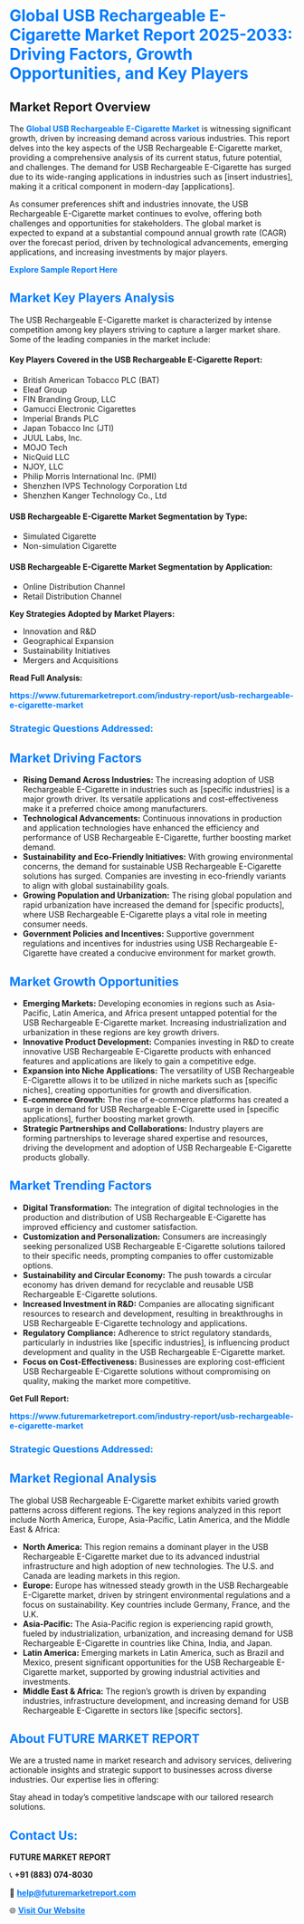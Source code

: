 <h1 style="color: #007BFF;">Global USB Rechargeable E-Cigarette Market Report 2025-2033: Driving Factors, Growth Opportunities, and Key Players</h1>

<section id="overview">
<h2>Market Report Overview</h2>
<p>The <a href="https://www.futuremarketreport.com/industry-report/usb-rechargeable-e-cigarette-market" style="color: #007BFF; text-decoration: none;"><strong>Global USB Rechargeable E-Cigarette Market</strong></a> is witnessing significant growth, driven by increasing demand across various industries. This report delves into the key aspects of the USB Rechargeable E-Cigarette market, providing a comprehensive analysis of its current status, future potential, and challenges. The demand for USB Rechargeable E-Cigarette has surged due to its wide-ranging applications in industries such as [insert industries], making it a critical component in modern-day [applications].</p>
<p>As consumer preferences shift and industries innovate, the USB Rechargeable E-Cigarette market continues to evolve, offering both challenges and opportunities for stakeholders. The global market is expected to expand at a substantial compound annual growth rate (CAGR) over the forecast period, driven by technological advancements, emerging applications, and increasing investments by major players.</p>
</section>

<section id="overview">
<p><a href="https://www.futuremarketreport.com/request-sample/reportId=41605" style="color: #007BFF; text-decoration: none;"><strong>Explore Sample Report Here</strong></a></p>
</section>

<section id="key-players">
<h2 style="color: #007BFF;">Market Key Players Analysis</h2>
<p>The USB Rechargeable E-Cigarette market is characterized by intense competition among key players striving to capture a larger market share. Some of the leading companies in the market include:</p>
<h4>Key Players Covered in the USB Rechargeable E-Cigarette Report:</h4>
<ul><li>British American Tobacco PLC (BAT)</li><li>Eleaf Group</li><li>FIN Branding Group, LLC</li><li>Gamucci Electronic Cigarettes</li><li>Imperial Brands PLC</li><li>Japan Tobacco Inc (JTI)</li><li>JUUL Labs, Inc.</li><li>MOJO Tech</li><li>NicQuid LLC</li><li>NJOY, LLC</li><li>Philip Morris International Inc. (PMI)</li><li>Shenzhen IVPS Technology Corporation Ltd</li><li>Shenzhen Kanger Technology Co., Ltd</li></ul>
<h4>USB Rechargeable E-Cigarette Market Segmentation by Type:</h4>
<ul><li>Simulated Cigarette</li><li>Non-simulation Cigarette</li></ul>

<h4>USB Rechargeable E-Cigarette Market Segmentation by Application:</h4>
<ul><li>Online Distribution Channel</li><li>Retail Distribution Channel</li></ul>
<p><strong>Key Strategies Adopted by Market Players:</strong></p>
<ul>
<li>Innovation and R&D</li>
<li>Geographical Expansion</li>
<li>Sustainability Initiatives</li>
<li>Mergers and Acquisitions</li>
</ul>
</section>

<section>
<p><strong>Read Full Analysis: </strong></p><a href="https://www.futuremarketreport.com/industry-report/usb-rechargeable-e-cigarette-market" style="color: #007BFF; text-decoration: none;"><strong>https://www.futuremarketreport.com/industry-report/usb-rechargeable-e-cigarette-market</strong></a>
<h3 style="color: #007BFF;">Strategic Questions Addressed:</h3>
</section>

<section id="driving-factors">
<h2 style="color: #007BFF;">Market Driving Factors</h2>
<ul>
<li><strong>Rising Demand Across Industries:</strong> The increasing adoption of USB Rechargeable E-Cigarette in industries such as [specific industries] is a major growth driver. Its versatile applications and cost-effectiveness make it a preferred choice among manufacturers.</li>
<li><strong>Technological Advancements:</strong> Continuous innovations in production and application technologies have enhanced the efficiency and performance of USB Rechargeable E-Cigarette, further boosting market demand.</li>
<li><strong>Sustainability and Eco-Friendly Initiatives:</strong> With growing environmental concerns, the demand for sustainable USB Rechargeable E-Cigarette solutions has surged. Companies are investing in eco-friendly variants to align with global sustainability goals.</li>
<li><strong>Growing Population and Urbanization:</strong> The rising global population and rapid urbanization have increased the demand for [specific products], where USB Rechargeable E-Cigarette plays a vital role in meeting consumer needs.</li>
<li><strong>Government Policies and Incentives:</strong> Supportive government regulations and incentives for industries using USB Rechargeable E-Cigarette have created a conducive environment for market growth.</li>
</ul>
</section>

<section id="growth-opportunities">
<h2 style="color: #007BFF;">Market Growth Opportunities</h2>
<ul>
<li><strong>Emerging Markets:</strong> Developing economies in regions such as Asia-Pacific, Latin America, and Africa present untapped potential for the USB Rechargeable E-Cigarette market. Increasing industrialization and urbanization in these regions are key growth drivers.</li>
<li><strong>Innovative Product Development:</strong> Companies investing in R&D to create innovative USB Rechargeable E-Cigarette products with enhanced features and applications are likely to gain a competitive edge.</li>
<li><strong>Expansion into Niche Applications:</strong> The versatility of USB Rechargeable E-Cigarette allows it to be utilized in niche markets such as [specific niches], creating opportunities for growth and diversification.</li>
<li><strong>E-commerce Growth:</strong> The rise of e-commerce platforms has created a surge in demand for USB Rechargeable E-Cigarette used in [specific applications], further boosting market growth.</li>
<li><strong>Strategic Partnerships and Collaborations:</strong> Industry players are forming partnerships to leverage shared expertise and resources, driving the development and adoption of USB Rechargeable E-Cigarette products globally.</li>
</ul>
</section>

<section id="trending-factors">
<h2 style="color: #007BFF;">Market Trending Factors</h2>
<ul>
<li><strong>Digital Transformation:</strong> The integration of digital technologies in the production and distribution of USB Rechargeable E-Cigarette has improved efficiency and customer satisfaction.</li>
<li><strong>Customization and Personalization:</strong> Consumers are increasingly seeking personalized USB Rechargeable E-Cigarette solutions tailored to their specific needs, prompting companies to offer customizable options.</li>
<li><strong>Sustainability and Circular Economy:</strong> The push towards a circular economy has driven demand for recyclable and reusable USB Rechargeable E-Cigarette solutions.</li>
<li><strong>Increased Investment in R&D:</strong> Companies are allocating significant resources to research and development, resulting in breakthroughs in USB Rechargeable E-Cigarette technology and applications.</li>
<li><strong>Regulatory Compliance:</strong> Adherence to strict regulatory standards, particularly in industries like [specific industries], is influencing product development and quality in the USB Rechargeable E-Cigarette market.</li>
<li><strong>Focus on Cost-Effectiveness:</strong> Businesses are exploring cost-efficient USB Rechargeable E-Cigarette solutions without compromising on quality, making the market more competitive.</li>
</ul>
</section>

<section>
<p><strong>Get Full Report: </strong></p><a href="https://www.futuremarketreport.com/industry-report/usb-rechargeable-e-cigarette-market" style="color: #007BFF; text-decoration: none;"><strong>https://www.futuremarketreport.com/industry-report/usb-rechargeable-e-cigarette-market</strong></a>
<h3 style="color: #007BFF;">Strategic Questions Addressed:</h3>
</section>


<section id="regional-analysis">
<h2 style="color: #007BFF;">Market Regional Analysis</h2>
<p>The global USB Rechargeable E-Cigarette market exhibits varied growth patterns across different regions. The key regions analyzed in this report include North America, Europe, Asia-Pacific, Latin America, and the Middle East & Africa:</p>
<ul>
<li><strong>North America:</strong> This region remains a dominant player in the USB Rechargeable E-Cigarette market due to its advanced industrial infrastructure and high adoption of new technologies. The U.S. and Canada are leading markets in this region.</li>
<li><strong>Europe:</strong> Europe has witnessed steady growth in the USB Rechargeable E-Cigarette market, driven by stringent environmental regulations and a focus on sustainability. Key countries include Germany, France, and the U.K.</li>
<li><strong>Asia-Pacific:</strong> The Asia-Pacific region is experiencing rapid growth, fueled by industrialization, urbanization, and increasing demand for USB Rechargeable E-Cigarette in countries like China, India, and Japan.</li>
<li><strong>Latin America:</strong> Emerging markets in Latin America, such as Brazil and Mexico, present significant opportunities for the USB Rechargeable E-Cigarette market, supported by growing industrial activities and investments.</li>
<li><strong>Middle East & Africa:</strong> The region’s growth is driven by expanding industries, infrastructure development, and increasing demand for USB Rechargeable E-Cigarette in sectors like [specific sectors].</li>
</ul>
</section>

<footer>
<h2 style="color: #007BFF;">About FUTURE MARKET REPORT</h2>
<p>We are a trusted name in market research and advisory services, delivering actionable insights and strategic support to businesses across diverse industries. Our expertise lies in offering:</p>

<p>Stay ahead in today’s competitive landscape with our tailored research solutions.</p>

<h2 style="color: #007BFF;">Contact Us:</h2>
<p><strong>FUTURE MARKET REPORT</strong></p>
<p>📞 <strong>+91 (883) 074-8030</strong></p>
<p>📧 <strong><a href="mailto:help@futuremarketreport.com" style="color: #007BFF;">help@futuremarketreport.com</a></strong></p>
<p>🌐 <strong><a href="https://www.futuremarketreport.com/" style="color: #007BFF;">Visit Our Website</a></strong></p>
</footer>